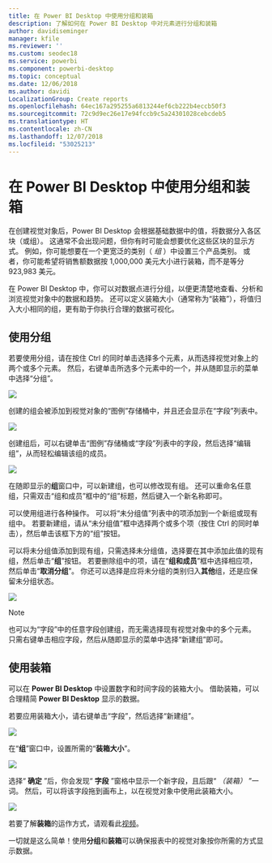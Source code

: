 ```yaml
---
title: 在 Power BI Desktop 中使用分组和装箱
description: 了解如何在 Power BI Desktop 中对元素进行分组和装箱
author: davidiseminger
manager: kfile
ms.reviewer: ''
ms.custom: seodec18
ms.service: powerbi
ms.component: powerbi-desktop
ms.topic: conceptual
ms.date: 12/06/2018
ms.author: davidi
LocalizationGroup: Create reports
ms.openlocfilehash: 64ec167a295255a6813244ef6cb222b4eccb50f3
ms.sourcegitcommit: 72c9d9ec26e17e94fccb9c5a24301028cebcdeb5
ms.translationtype: HT
ms.contentlocale: zh-CN
ms.lasthandoff: 12/07/2018
ms.locfileid: "53025213"
---
```

# <a name="use-grouping-and-binning-in-power-bi-desktop"></a>在 Power BI Desktop 中使用分组和装箱
在创建视觉对象后，Power BI Desktop 会根据基础数据中的值，将数据分入各区块（或组）。 这通常不会出现问题，但你有时可能会想要优化这些区块的显示方式。 例如，你可能想要在一个更宽泛的类别（ *组* ）中设置三个产品类别。 或者，你可能希望将销售额数据按 1,000,000 美元大小进行装箱，而不是等分 923,983 美元。

在 Power BI Desktop 中，你可以对数据点进行分组，以便更清楚地查看、分析和浏览视觉对象中的数据和趋势。 还可以定义装箱大小（通常称为“装箱”），将值归入大小相同的组，更有助于你执行合理的数据可视化。

## <a name="using-grouping"></a>使用分组
若要使用分组，请在按住 Ctrl 的同时单击选择多个元素，从而选择视觉对象上的两个或多个元素。 然后，右键单击所选多个元素中的一个，并从随即显示的菜单中选择“分组”。

![](media/desktop-grouping-and-binning/grouping-binning_1.png)

创建的组会被添加到视觉对象的“图例”存储桶中，并且还会显示在“字段”列表中。

![](media/desktop-grouping-and-binning/grouping-binning_2.png)

创建组后，可以右键单击“图例”存储桶或“字段”列表中的字段，然后选择“编辑组”，从而轻松编辑该组的成员。

![](media/desktop-grouping-and-binning/grouping-binning_3.png)

在随即显示的**组**窗口中，可以新建组，也可以修改现有组。 还可以重命名任意组，只需双击“组和成员”框中的“组”标题，然后键入一个新名称即可。

可以使用组进行各种操作。 可以将“未分组值”列表中的项添加到一个新组或现有组中。 若要新建组，请从“未分组值”框中选择两个或多个项（按住 Ctrl 的同时单击），然后单击该框下方的“组”按钮。

可以将未分组值添加到现有组，只需选择未分组值，选择要在其中添加此值的现有组，然后单击“**组**”按钮。 若要删除组中的项，请在“**组和成员**”框中选择相应项，然后单击“**取消分组**”。 你还可以选择是应将未分组的类别归入**其他**组，还是应保留未分组状态。

![](media/desktop-grouping-and-binning/grouping-binning_4.png)

> [!NOTE]
> 也可以为“字段”中的任意字段创建组，而无需选择现有视觉对象中的多个元素。 只需右键单击相应字段，然后从随即显示的菜单中选择“新建组”即可。

## <a name="using-binning"></a>使用装箱
可以在 **Power BI Desktop** 中设置数字和时间字段的装箱大小。 借助装箱，可以合理精简 **Power BI Desktop** 显示的数据。

若要应用装箱大小，请右键单击“字段”，然后选择“新建组”。

![](media/desktop-grouping-and-binning/grouping-binning_5.png)

在“**组**”窗口中，设置所需的“**装箱大小**”。

![](media/desktop-grouping-and-binning/grouping-binning_6.png)

选择“ **确定** ”后，你会发现“ **字段** ”窗格中显示一个新字段，且后跟“ *（装箱）* ”一词。 然后，可以将该字段拖到画布上，以在视觉对象中使用此装箱大小。

![](media/desktop-grouping-and-binning/grouping-binning_7.png)

若要了解**装箱**的运作方式，请观看此[视频](https://www.youtube.com/watch?v=BRvdZSfO0DY)。

一切就是这么简单！使用**分组**和**装箱**可以确保报表中的视觉对象按你所需的方式显示数据。

